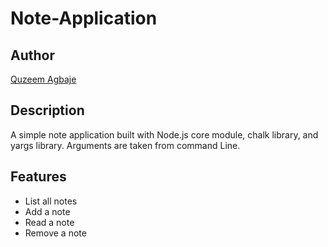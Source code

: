 # Note-Application

## Author

[Quzeem Agbaje](https://github.com/Quzeem)

## Description

A simple note application built with Node.js core module, chalk library, and yargs library. Arguments are taken from command Line.

## Features

- List all notes
- Add a note
- Read a note
- Remove a note
